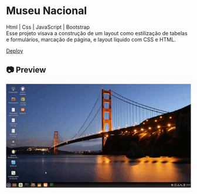 # Museu Nacional

<p>
Html | Css | JavaScript | Bootstrap
<br>
Esse projeto visava a construção de um layout como estilização de tabelas e formulários, marcação de página, e layout líquido com CSS e HTML.
</p>

[Deploy](https://museu-nacional-six.vercel.app/)<br>

<h2>📷 Preview</h2>

<img src="./cinnamon-20210408-5.gif">
